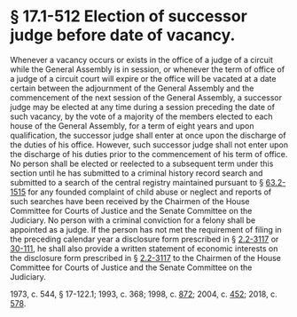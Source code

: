 # § 17.1-512 Election of successor judge before date of vacancy.

<p>Whenever a vacancy occurs or exists in the office of a judge of a circuit while the General Assembly is in session, or whenever the term of office of a judge of a circuit court will expire or the office will be vacated at a date certain between the adjournment of the General Assembly and the commencement of the next session of the General Assembly, a successor judge may be elected at any time during a session preceding the date of such vacancy, by the vote of a majority of the members elected to each house of the General Assembly, for a term of eight years and upon qualification, the successor judge shall enter at once upon the discharge of the duties of his office. However, such successor judge shall not enter upon the discharge of his duties prior to the commencement of his term of office. No person shall be elected or reelected to a subsequent term under this section until he has submitted to a criminal history record search and submitted to a search of the central registry maintained pursuant to § <a href='/vacode/63.2-1515/'>63.2-1515</a> for any founded complaint of child abuse or neglect and reports of such searches have been received by the Chairmen of the House Committee for Courts of Justice and the Senate Committee on the Judiciary. No person with a criminal conviction for a felony shall be appointed as a judge. If the person has not met the requirement of filing in the preceding calendar year a disclosure form prescribed in § <a href='/vacode/2.2-3117/'>2.2-3117</a> or <a href='/vacode/30-111/'>30-111</a>, he shall also provide a written statement of economic interests on the disclosure form prescribed in § <a href='/vacode/2.2-3117/'>2.2-3117</a> to the Chairmen of the House Committee for Courts of Justice and the Senate Committee on the Judiciary.</p><p>1973, c. 544, § 17-122.1; 1993, c. 368; 1998, c. <a href='http://lis.virginia.gov/cgi-bin/legp604.exe?981+ful+CHAP0872'>872</a>; 2004, c. <a href='http://lis.virginia.gov/cgi-bin/legp604.exe?041+ful+CHAP0452'>452</a>; 2018, c. <a href='http://lis.virginia.gov/cgi-bin/legp604.exe?181+ful+CHAP0578'>578</a>.</p>